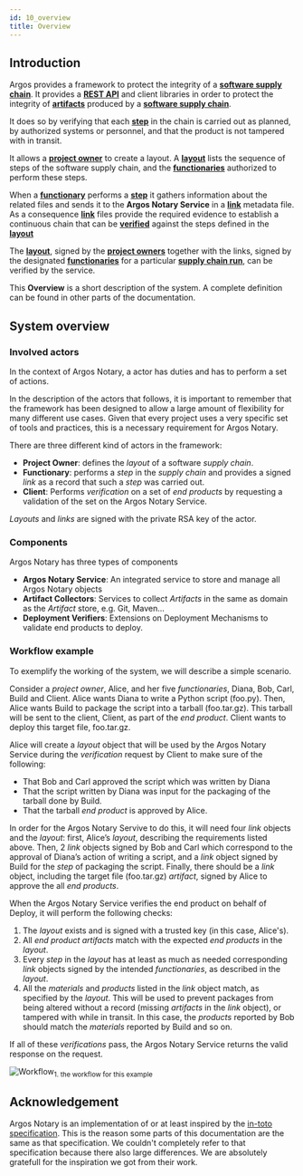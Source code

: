 ```yaml
---
id: 10_overview
title: Overview
---
```


## Introduction
Argos provides a framework to protect the integrity of a [**software supply chain**](../50_reference/30_terminology#software-supply-chain-or-ssc). It provides a [**REST API**](../50_reference/10_api) and client libraries in order to protect the integrity of [**artifacts**](../50_reference/30_terminology#artifact) produced by a [**software supply chain**](../50_reference/30_terminology#software-supply-chain-or-ssc).
 
It does so by verifying that each [**step**](../50_reference/30_terminology#step) in the chain is carried out as planned, by authorized systems or personnel, and that the product is not tampered with in transit.

It allows a [**project owner**](../50_reference/30_terminology#project-owner) to create a layout. A [**layout**](../50_reference/30_terminology#layout) lists the sequence of steps of the software supply chain, and the [**functionaries**](../50_reference/30_terminology#functionary) authorized to perform these steps.

When a [**functionary**](../50_reference/30_terminology#functionary) performs a [**step**](../50_reference/30_terminology#step) it gathers information about the related files and sends it to the **Argos Notary Service** in a [**link**](../50_reference/30_terminology#link) metadata file. As a consequence [**link**](../50_reference/30_terminology#link) files provide the required evidence to establish a continuous chain that can be [**verified**](../50_reference/30_terminology#verification) against the steps defined in the [**layout**](../50_reference/30_terminology#layout)

The [**layout**](../50_reference/30_terminology#layout), signed by the [**project owners**](../50_reference/30_terminology#project-owner) together with the links, signed by the designated [**functionaries**](../50_reference/30_terminology#functionary) for a particular [**supply chain run**](../50_reference/30_terminology#scr), can be verified by the service.

This **Overview** is a short description of the system. A complete definition can be found in other parts of the documentation.

## System overview
 
### Involved actors

In the context of Argos Notary, a actor has duties and has to perform a set of actions.

In the description of the actors that follows, it is important to remember that the framework has been designed to allow a large amount of flexibility for many different use cases. Given that every project uses a very specific set of tools and practices, this is a necessary requirement for Argos Notary.

There are three different kind of actors in the framework:

* **Project Owner**: defines the _layout_ of a software _supply chain_.
* **Functionary**: performs a _step_ in the _supply chain_ and provides a signed _link_ as a record that such a _step_ was carried out.
* **Client**: Performs _verification_ on a set of _end products_ by requesting a validation of the set on the Argos Notary Service.

_Layouts_ and _links_ are signed with the private RSA key of the actor.

### Components

Argos Notary has three types of components

* **Argos Notary Service**: An integrated service to store and manage all Argos Notary objects
* **Artifact Collectors**: Services to collect _Artifacts_ in the same as domain as the _Artifact_ store, e.g. Git, Maven...
* **Deployment Verifiers**: Extensions on Deployment Mechanisms to validate end products to deploy.  

### Workflow example

To exemplify the working of the system, we will describe a simple scenario.

Consider a _project owner_, Alice, and her five _functionaries_, Diana, Bob, Carl, Build and Client. Alice wants Diana to write a Python script (foo.py). Then, Alice wants Build to package the script into a tarball (foo.tar.gz). This tarball will be sent to the client, Client, as part of the _end product_. Client wants to deploy this target file, foo.tar.gz.

Alice will create a _layout_ object that will be used by the Argos Notary Service during the _verification_ request by Client to make sure of the following:

* That Bob and Carl approved the script which was written by Diana
* That the script written by Diana was input for the packaging of the tarball done by Build.
* That the tarball _end product_ is approved by Alice.

In order for the Argos Notary Servive to do this, it will need four _link_ objects and the _layout_: first, Alice’s _layout_, describing the requirements listed above. Then, 2 _link_ objects signed by Bob and Carl which correspond to the approval of Diana’s action of writing a script, and a _link_ object signed by Build for the _step_ of packaging the script. Finally, there should be a _link_ object, including the target file (foo.tar.gz) _artifact_, signed by Alice to approve the all _end products_.

When the Argos Notary Service verifies the end product on behalf of Deploy, it will perform the following checks:

1. The _layout_ exists and is signed with a trusted key (in this case, Alice's).
2. All _end product_ _artifacts_ match with the expected _end products_ in the _layout_. 
2. Every _step_ in the _layout_ has at least as much as needed corresponding _link_ objects signed by the intended _functionaries_, as described in the _layout_.
3. All the _materials_ and _products_ listed in the _link_ object match, as specified by the _layout_. This will be used to prevent packages from being altered without a record (missing _artifacts_ in the _link_ object), or tampered with while in transit. In this case, the _products_ reported by Bob should match the _materials_ reported by Build and so on.

If all of these _verifications_ pass, the Argos Notary Service returns the valid response on the request.

![Workflow](/img/00_overview_workflow.svg)<sub>1. the workflow for this example</sub>

## Acknowledgement

Argos Notary is an implementation of or at least inspired by the [in-toto specification](https://github.com/in-toto/docs/blob/master/in-toto-spec.md). 
This is the reason some parts of this documentation are the same as that specification. We couldn't completely refer to that specification 
because there also large differences. We are absolutely gratefull for the inspiration we got from their work.


